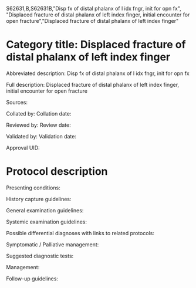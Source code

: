 S62631,B,S62631B,"Disp fx of distal phalanx of l idx fngr, init for opn fx", "Displaced fracture of distal phalanx of left index finger, initial encounter for open fracture","Displaced fracture of distal phalanx of left index finger"
# Category title: Displaced fracture of distal phalanx of left index finger

Abbreviated description: Disp fx of distal phalanx of l idx fngr, init for opn fx

Full description: Displaced fracture of distal phalanx of left index finger, initial encounter for open fracture

Sources:

Collated by:
Collation date:

Reviewed by:
Review date:

Validated by:
Validation date:

Approval UID:

# Protocol description

Presenting conditions:

History capture guidelines:

General examination guidelines:

Systemic examination guidelines:

Possible differential diagnoses with links to related protocols:

Symptomatic / Palliative management:

Suggested diagnostic tests:

Management:

Follow-up guidelines:
